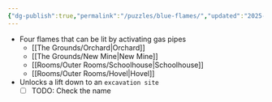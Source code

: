 ```yaml
---
{"dg-publish":true,"permalink":"/puzzles/blue-flames/","updated":"2025-04-12T16:08:02.782+01:00"}
---
```


- Four flames that can be lit by activating gas pipes
	- [[The Grounds/Orchard\|Orchard]]
	- [[The Grounds/New Mine\|New Mine]]
	- [[Rooms/Outer Rooms/Schoolhouse\|Schoolhouse]]
	- [[Rooms/Outer Rooms/Hovel\|Hovel]]
- Unlocks a lift down to an `excavation site`
	- [ ] TODO: Check the name